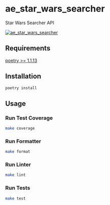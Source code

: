 # ae_star_wars_searcher

Star Wars Searcher API

[![ae_star_wars_searcher](https://circleci.com/gh/ae-lexs/ae_star_wars_searcher.svg?style=svg)](https://circleci.com/gh/ae-lexs/ae_star_wars_searcher)

## Requirements

[poetry >= 1.1.13](https://python-poetry.org/docs/#installation)

## Installation 

```sh
poetry install
```

## Usage

### Run Test Coverage

```sh
make coverage
```

### Run Formatter

```sh
make format
```

### Run Linter

```sh
make lint
```

### Run Tests

```sh
make test
```